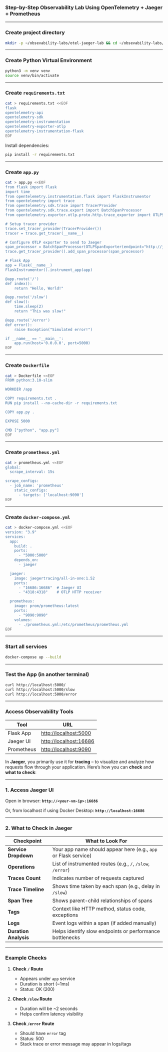 ### Step-by-Step Observability Lab Using OpenTelemetry + Jaeger + Prometheus

---

### Create project directory

```bash
mkdir -p ~/obsevability-labs/otel-jaeger-lab && cd ~/obsevability-labs/otel-jaeger-lab
```

---

### Create Python Virtual Environment

```bash
python3 -m venv venv
source venv/bin/activate
```

---

### Create `requirements.txt`

```bash
cat > requirements.txt <<EOF
flask
opentelemetry-api
opentelemetry-sdk
opentelemetry-instrumentation
opentelemetry-exporter-otlp
opentelemetry-instrumentation-flask
EOF
```

Install dependencies:

```bash
pip install -r requirements.txt
```

---

### Create `app.py`

```bash
cat > app.py <<EOF
from flask import Flask
import time
from opentelemetry.instrumentation.flask import FlaskInstrumentor
from opentelemetry import trace
from opentelemetry.sdk.trace import TracerProvider
from opentelemetry.sdk.trace.export import BatchSpanProcessor
from opentelemetry.exporter.otlp.proto.http.trace_exporter import OTLPSpanExporter

# Setup tracer provider
trace.set_tracer_provider(TracerProvider())
tracer = trace.get_tracer(__name__)

# Configure OTLP exporter to send to Jaeger
span_processor = BatchSpanProcessor(OTLPSpanExporter(endpoint="http://jaeger:4318/v1/traces"))
trace.get_tracer_provider().add_span_processor(span_processor)

# Flask App
app = Flask(__name__)
FlaskInstrumentor().instrument_app(app)

@app.route('/')
def index():
    return "Hello, World!"

@app.route('/slow')
def slow():
    time.sleep(2)
    return "This was slow!"

@app.route('/error')
def error():
    raise Exception("Simulated error!")

if __name__ == '__main__':
    app.run(host='0.0.0.0', port=5000)
EOF
```

---

### Create `Dockerfile`

```bash
cat > Dockerfile <<EOF
FROM python:3.10-slim

WORKDIR /app

COPY requirements.txt .
RUN pip install --no-cache-dir -r requirements.txt

COPY app.py .

EXPOSE 5000

CMD ["python", "app.py"]
EOF
```

---

### Create `prometheus.yml`

```bash
cat > prometheus.yml <<EOF
global:
  scrape_interval: 15s

scrape_configs:
  - job_name: 'prometheus'
    static_configs:
      - targets: ['localhost:9090']
EOF
```

---

### Create `docker-compose.yml`

```bash
cat > docker-compose.yml <<EOF
version: "3.9"
services:
  app:
    build: .
    ports:
      - "5000:5000"
    depends_on:
      - jaeger

  jaeger:
    image: jaegertracing/all-in-one:1.52
    ports:
      - "16686:16686"  # Jaeger UI
      - "4318:4318"    # OTLP HTTP receiver

  prometheus:
    image: prom/prometheus:latest
    ports:
      - "9090:9090"
    volumes:
      - ./prometheus.yml:/etc/prometheus/prometheus.yml
EOF
```

---

### Start all services

```bash
docker-compose up --build
```

---

### Test the App (in another terminal)

```bash
curl http://localhost:5000/
curl http://localhost:5000/slow
curl http://localhost:5000/error
```

---

### Access Observability Tools

| Tool       | URL                                              |
| ---------- | ------------------------------------------------ |
| Flask App  | [http://localhost:5000](http://localhost:5000)   |
| Jaeger UI  | [http://localhost:16686](http://localhost:16686) |
| Prometheus | [http://localhost:9090](http://localhost:9090)   |


In **Jaeger**, you primarily use it for **tracing** – to visualize and analyze how requests flow through your application. Here’s how you can **check** and **what to check**:

---

###  **1. Access Jaeger UI**

Open in browser:
**`http://<your-vm-ip>:16686`**

Or, from localhost if using Docker Desktop:
**`http://localhost:16686`**

---

### **2. What to Check in Jaeger**

| Checkpoint            | What to Look For                                                |
| --------------------- | --------------------------------------------------------------- |
| **Service Dropdown**  | Your app name should appear here (e.g., `app` or Flask service) |
| **Operations**        | List of instrumented routes (e.g., `/`, `/slow`, `/error`)      |
| **Traces Count**      | Indicates number of requests captured                           |
| **Trace Timeline**    | Shows time taken by each span (e.g., delay in `/slow`)          |
| **Span Tree**         | Shows parent-child relationships of spans                       |
| **Tags**              | Context like HTTP method, status code, exceptions               |
| **Logs**              | Event logs within a span (if added manually)                    |
| **Duration Analysis** | Helps identify slow endpoints or performance bottlenecks        |

---

###  **Example Checks**

1. **Check `/` Route**

   * Appears under `app` service
   * Duration is short (\~1ms)
   * Status: OK (200)

2. **Check `/slow` Route**

   * Duration will be \~2 seconds
   * Helps confirm latency visibility

3. **Check `/error` Route**

   * Should have `error` tag
   * Status: 500
   * Stack trace or error message may appear in logs/tags




